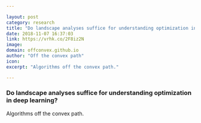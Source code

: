 ```yaml
---

layout: post
category: research
title: "Do landscape analyses suffice for understanding optimization in deep learning?"
date: 2018-11-07 16:37:03
link: https://vrhk.co/2F8iz2N
image: 
domain: offconvex.github.io
author: "Off the convex path"
icon: 
excerpt: "Algorithms off the convex path."

---
```


### Do landscape analyses suffice for understanding optimization in deep learning?

Algorithms off the convex path.